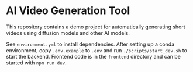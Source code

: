 # AI Video Generation Tool

This repository contains a demo project for automatically generating short videos using diffusion models and other AI models.

See `environment.yml` to install dependencies. After setting up a conda environment, copy `.env.example` to `.env` and run `./scripts/start_dev.sh` to start the backend. Frontend code is in the `frontend` directory and can be started with `npm run dev`.
